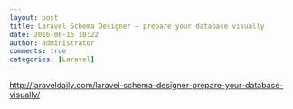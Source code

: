 ```yaml
---
layout: post
title: Laravel Schema Designer – prepare your database visually
date: 2016-06-16 10:22
author: administrator
comments: true
categories: [Laravel]
---
```

<a href="http://laraveldaily.com/laravel-schema-designer-prepare-your-database-visually/">http://laraveldaily.com/laravel-schema-designer-prepare-your-database-visually/</a>

